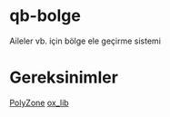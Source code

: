 # qb-bolge
Aileler vb. için bölge ele geçirme sistemi

# Gereksinimler
[PolyZone](https://github.com/mkafrin/PolyZone)
[ox_lib](https://github.com/overextended/ox_lib)
